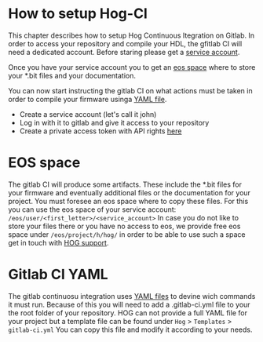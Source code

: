 # How to setup Hog-CI
This chapter describes how to setup Hog Continuous Itegration on Gitlab.
 In order to access your repository and compile your HDL, the gfitlab CI will need a dedicated account. 
 Before staring please get a [service account](#service_account).

 Once you  have your service account you to get an [eos space](#eos_space) where to store your *.bit files and your documentation.

 You can now start instructing the gitlab CI on what actions must be taken in order to compile your firmware usinga [YAML file](Gitlab_CI_YAML). 

  - Create a service account (let's call it john)
  - Log in with it to gitlab and give it access to your repository
  - Create a private access token with API rights [here](https://gitlab.cern.ch/profile/personal_access_tokens)


# EOS space

The gitlab CI will produce some artifacts.
These include the *.bit files for your firmware and eventually additional files or the documentation for your project.
You must foresee an eos space where to copy these files.
For this you can use the eos space of your service account: `/eos/user/<first_letter>/<service_account>`
In case you do not like to store your files there or you have no access to eos, we provide free eos space under `/eos/project/h/hog/`
in order to be able to use such a space get in touch with [HOG support](mailto:hog@cern.ch).


# Gitlab CI YAML

The gitlab continuosu integration uses [YAML files](https://docs.gitlab.com/ee/ci/yaml/) to devine wich commands it must run.
Because of this you will need to add a .gitlab-ci.yml file to your the root folder of your repository.
HOG can not provide a full YAML file for your project but a template file can be found under `Hog` > `Templates` > `gitlab-ci.yml`
You can copy this file and modify it according to your needs.
